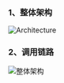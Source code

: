 
### 1、整体架构

![Architecture](http://dubbo.apache.org/img/architecture.png)

### 2、调用链路

![整体架构](https://dubbo.apache.org/docs/zh-cn/dev/sources/images/dubbo-extension.jpg)
